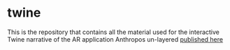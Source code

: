 # twine
This is the repository that contains all the material used for the interactive Twine narrative of the AR application Anthropos un-layered
<a href="https://maddagh.github.io/twine/">published here</a>
